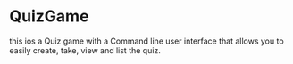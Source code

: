 # QuizGame
this ios a Quiz game with a Command line user interface that allows you to easily create, take, view and list the quiz.
